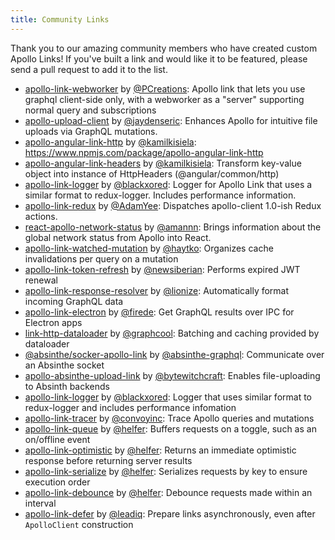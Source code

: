 ```yaml
---
title: Community Links
---
```


Thank you to our amazing community members who have created custom Apollo Links! If you've built a link and would like it to be featured, please send a pull request to add it to the list.

- [apollo-link-webworker](https://github.com/PCreations/apollo-link-webworker) by [@PCreations](https://github.com/PCreations): Apollo link that lets you use graphql client-side only, with a webworker as a "server" supporting normal query and subscriptions
- [apollo-upload-client](https://github.com/jaydenseric/apollo-upload-client) by [@jaydenseric](https://github.com/jaydenseric): Enhances Apollo for intuitive file uploads via GraphQL mutations.
- [apollo-angular-link-http](https://www.npmjs.com/package/apollo-angular-link-http) by [@kamilkisiela](https://github.com/kamilkisiela): https://www.npmjs.com/package/apollo-angular-link-http
- [apollo-angular-link-headers](https://www.npmjs.com/package/apollo-angular-link-headers) by [@kamilkisiela](https://github.com/kamilkisiela): Transform key-value object into instance of HttpHeaders (@angular/common/http)
- [apollo-link-logger](https://github.com/blackxored/apollo-link-logger) by [@blackxored](https://github.com/blackxored): Logger for Apollo Link that uses a similar format to redux-logger. Includes performance information.
- [apollo-link-redux](https://github.com/AdamYee/apollo-link-redux) by [@AdamYee](https://github.com/AdamYee): Dispatches apollo-client 1.0-ish Redux actions.
- [react-apollo-network-status](https://github.com/molindo/react-apollo-network-status) by [@amannn](https://github.com/amannn): Brings information about the global network status from Apollo into React.
- [apollo-link-watched-mutation](https://github.com/haytko/apollo-link-watched-mutation) by [@haytko](https://github.com/haytko): Organizes cache invalidations per query on a mutation
- [apollo-link-token-refresh](https://github.com/newsiberian/apollo-link-token-refresh) by [@newsiberian](https://github.com/newsiberian/apollo-link-token-refresh): Performs expired JWT renewal
- [apollo-link-response-resolver](https://github.com/lionize/apollo-link-response-resolver) by [@lionize](https://github.com/lionize): Automatically format incoming GraphQL data
- [apollo-link-electron](https://github.com/firede/apollo-link-electron) by [@firede](https://github.com/firede): Get GraphQL results over IPC for Electron apps
- [link-http-dataloader](https://github.com/graphcool/http-link-dataloader) by [@graphcool](https://github.com/graphcool): Batching and caching provided by dataloader
- [@absinthe/socker-apollo-link](https://github.com/absinthe-graphql/absinthe-socket/tree/master/packages/socket-apollo-link) by [@absinthe-graphql](https://github.com/absinthe-graphql): Communicate over an Absinthe socket
- [apollo-absinthe-upload-link](https://github.com/bytewitchcraft/apollo-absinthe-upload-link) by [@bytewitchcraft](https://github.com/bytewitchcraft): Enables file-uploading to Absinth backends
- [apollo-link-logger](https://github.com/blackxored/apollo-link-logger) by [@blackxored](https://github.com/blackxored): Logger that uses similar format to redux-logger and includes performance infomation
- [apollo-link-tracer](https://github.com/convoyinc/apollo-link-tracer) by [@convoyinc](https://github.com/convoyinc/apollo-link-tracer): Trace Apollo queries and mutations
- [apollo-link-queue](https://github.com/helfer/apollo-link-queue) by [@helfer](https://github.com/helfer): Buffers requests on a toggle, such as an on/offline event
- [apollo-link-optimistic](https://github.com/helfer/apollo-link-optimistic) by [@helfer](https://github.com/helfer): Returns an immediate optimistic response before returning server results
- [apollo-link-serialize](https://github.com/helfer/apollo-link-serialize) by [@helfer](https://github.com/helfer): Serializes requests by key to ensure execution order
- [apollo-link-debounce](https://github.com/helfer/apollo-link-debounce) by [@helfer](https://github.com/helfer): Debounce requests made within an interval
- [apollo-link-defer](https://github.com/leadiq/apollo-link-defer) by [@leadiq](https://github.com/leadiq): Prepare links asynchronously, even after `ApolloClient` construction
